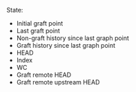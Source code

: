 State:
 - Initial graft point
 - Last graft point
 - Non-graft history since last graph point
 - Graft history since last graph point
 - HEAD
 - Index
 - WC
 - Graft remote HEAD
 - Graft remote upstream HEAD
